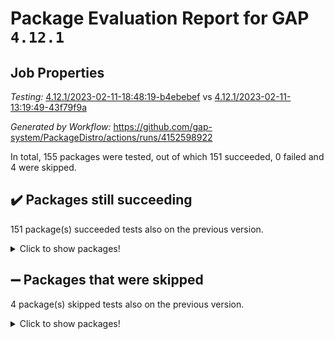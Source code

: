 # Package Evaluation Report for GAP `4.12.1`

## Job Properties

*Testing:* [4.12.1/2023-02-11-18:48:19-b4ebebef](https://github.com/gap-system/PackageDistro/blob/data/reports/4.12.1/2023-02-11-18:48:19-b4ebebef) vs [4.12.1/2023-02-11-13:19:49-43f79f9a](https://github.com/gap-system/PackageDistro/blob/data/reports/4.12.1/2023-02-11-13:19:49-43f79f9a)

*Generated by Workflow:* https://github.com/gap-system/PackageDistro/actions/runs/4152598922

In total, 155 packages were tested, out of which 151 succeeded, 0 failed and 4 were skipped.

## :heavy_check_mark: Packages still succeeding

151 package(s) succeeded tests also on the previous version.
<details><summary>Click to show packages!</summary>

- 4ti2interface 2023.01-01 [(success)](https://github.com/gap-system/PackageDistro/actions/runs/4152598922/jobs/7183750172)
- ace 5.6.2 [(success)](https://github.com/gap-system/PackageDistro/actions/runs/4152598922/jobs/7183750248)
- aclib 1.3.2 [(success)](https://github.com/gap-system/PackageDistro/actions/runs/4152598922/jobs/7183750315)
- agt 0.3.1 [(success)](https://github.com/gap-system/PackageDistro/actions/runs/4152598922/jobs/7183750374)
- alnuth 3.2.1 [(success)](https://github.com/gap-system/PackageDistro/actions/runs/4152598922/jobs/7183750436)
- anupq 3.3.0 [(success)](https://github.com/gap-system/PackageDistro/actions/runs/4152598922/jobs/7183750492)
- atlasrep 2.1.6 [(success)](https://github.com/gap-system/PackageDistro/actions/runs/4152598922/jobs/7183750542)
- autodoc 2022.10.20 [(success)](https://github.com/gap-system/PackageDistro/actions/runs/4152598922/jobs/7183750591)
- automata 1.15 [(success)](https://github.com/gap-system/PackageDistro/actions/runs/4152598922/jobs/7183750627)
- automgrp 1.3.2 [(success)](https://github.com/gap-system/PackageDistro/actions/runs/4152598922/jobs/7183750674)
- autpgrp 1.11 [(success)](https://github.com/gap-system/PackageDistro/actions/runs/4152598922/jobs/7183750729)
- cap 2023.02-06 [(success)](https://github.com/gap-system/PackageDistro/actions/runs/4152598922/jobs/7183750778)
- caratinterface 2.3.4 [(success)](https://github.com/gap-system/PackageDistro/actions/runs/4152598922/jobs/7183750821)
- cddinterface 2022.11.01 [(success)](https://github.com/gap-system/PackageDistro/actions/runs/4152598922/jobs/7183750865)
- circle 1.6.5 [(success)](https://github.com/gap-system/PackageDistro/actions/runs/4152598922/jobs/7183750915)
- classicpres 1.22 [(success)](https://github.com/gap-system/PackageDistro/actions/runs/4152598922/jobs/7183750967)
- cohomolo 1.6.11 [(success)](https://github.com/gap-system/PackageDistro/actions/runs/4152598922/jobs/7183751013)
- congruence 1.2.4 [(success)](https://github.com/gap-system/PackageDistro/actions/runs/4152598922/jobs/7183751052)
- corelg 1.56 [(success)](https://github.com/gap-system/PackageDistro/actions/runs/4152598922/jobs/7183751093)
- crime 1.6 [(success)](https://github.com/gap-system/PackageDistro/actions/runs/4152598922/jobs/7183751139)
- crisp 1.4.6 [(success)](https://github.com/gap-system/PackageDistro/actions/runs/4152598922/jobs/7183751223)
- crypting 0.10.4 [(success)](https://github.com/gap-system/PackageDistro/actions/runs/4152598922/jobs/7183751279)
- cryst 4.1.25 [(success)](https://github.com/gap-system/PackageDistro/actions/runs/4152598922/jobs/7183751329)
- crystcat 1.1.10 [(success)](https://github.com/gap-system/PackageDistro/actions/runs/4152598922/jobs/7183751376)
- ctbllib 1.3.4 [(success)](https://github.com/gap-system/PackageDistro/actions/runs/4152598922/jobs/7183751422)
- cubefree 1.19 [(success)](https://github.com/gap-system/PackageDistro/actions/runs/4152598922/jobs/7183751477)
- curlinterface 2.3.1 [(success)](https://github.com/gap-system/PackageDistro/actions/runs/4152598922/jobs/7183751521)
- cvec 2.7.6 [(success)](https://github.com/gap-system/PackageDistro/actions/runs/4152598922/jobs/7183751562)
- datastructures 0.3.0 [(success)](https://github.com/gap-system/PackageDistro/actions/runs/4152598922/jobs/7183751604)
- deepthought 1.0.6 [(success)](https://github.com/gap-system/PackageDistro/actions/runs/4152598922/jobs/7183751630)
- design 1.7 [(success)](https://github.com/gap-system/PackageDistro/actions/runs/4152598922/jobs/7183751671)
- difsets 2.3.1 [(success)](https://github.com/gap-system/PackageDistro/actions/runs/4152598922/jobs/7183751725)
- digraphs 1.6.1 [(success)](https://github.com/gap-system/PackageDistro/actions/runs/4152598922/jobs/7183751760)
- edim 1.3.6 [(success)](https://github.com/gap-system/PackageDistro/actions/runs/4152598922/jobs/7183751800)
- example 4.3.3 [(success)](https://github.com/gap-system/PackageDistro/actions/runs/4152598922/jobs/7183751848)
- examplesforhomalg 2022.11-01 [(success)](https://github.com/gap-system/PackageDistro/actions/runs/4152598922/jobs/7183751880)
- factint 1.6.3 [(success)](https://github.com/gap-system/PackageDistro/actions/runs/4152598922/jobs/7183751918)
- ferret 1.0.9 [(success)](https://github.com/gap-system/PackageDistro/actions/runs/4152598922/jobs/7183751957)
- fga 1.4.0 [(success)](https://github.com/gap-system/PackageDistro/actions/runs/4152598922/jobs/7183752000)
- fining 1.5.5 [(success)](https://github.com/gap-system/PackageDistro/actions/runs/4152598922/jobs/7183752033)
- float 1.0.3 [(success)](https://github.com/gap-system/PackageDistro/actions/runs/4152598922/jobs/7183752072)
- format 1.4.3 [(success)](https://github.com/gap-system/PackageDistro/actions/runs/4152598922/jobs/7183752117)
- forms 1.2.9 [(success)](https://github.com/gap-system/PackageDistro/actions/runs/4152598922/jobs/7183752157)
- fplsa 1.2.6 [(success)](https://github.com/gap-system/PackageDistro/actions/runs/4152598922/jobs/7183752197)
- fr 2.4.12 [(success)](https://github.com/gap-system/PackageDistro/actions/runs/4152598922/jobs/7183752269)
- francy 1.2.5 [(success)](https://github.com/gap-system/PackageDistro/actions/runs/4152598922/jobs/7183752305)
- fwtree 1.3 [(success)](https://github.com/gap-system/PackageDistro/actions/runs/4152598922/jobs/7183752336)
- gapdoc 1.6.6 [(success)](https://github.com/gap-system/PackageDistro/actions/runs/4152598922/jobs/7183752368)
- gauss 2023.01-01 [(success)](https://github.com/gap-system/PackageDistro/actions/runs/4152598922/jobs/7183752403)
- gaussforhomalg 2022.08-03 [(success)](https://github.com/gap-system/PackageDistro/actions/runs/4152598922/jobs/7183752466)
- gbnp 1.0.5 [(success)](https://github.com/gap-system/PackageDistro/actions/runs/4152598922/jobs/7183752508)
- generalizedmorphismsforcap 2023.01-01 [(success)](https://github.com/gap-system/PackageDistro/actions/runs/4152598922/jobs/7183752548)
- genss 1.6.8 [(success)](https://github.com/gap-system/PackageDistro/actions/runs/4152598922/jobs/7183752581)
- gradedmodules 2022.09-02 [(success)](https://github.com/gap-system/PackageDistro/actions/runs/4152598922/jobs/7183752616)
- gradedringforhomalg 2022.11-01 [(success)](https://github.com/gap-system/PackageDistro/actions/runs/4152598922/jobs/7183752652)
- grape 4.9.0 [(success)](https://github.com/gap-system/PackageDistro/actions/runs/4152598922/jobs/7183752707)
- groupoids 1.73 [(success)](https://github.com/gap-system/PackageDistro/actions/runs/4152598922/jobs/7183752746)
- grpconst 2.6.4 [(success)](https://github.com/gap-system/PackageDistro/actions/runs/4152598922/jobs/7183752795)
- guarana 0.96.3 [(success)](https://github.com/gap-system/PackageDistro/actions/runs/4152598922/jobs/7183752837)
- guava 3.18 [(success)](https://github.com/gap-system/PackageDistro/actions/runs/4152598922/jobs/7183752875)
- hap 1.52 [(success)](https://github.com/gap-system/PackageDistro/actions/runs/4152598922/jobs/7183752911)
- hapcryst 0.1.15 [(success)](https://github.com/gap-system/PackageDistro/actions/runs/4152598922/jobs/7183752953)
- hecke 1.5.3 [(success)](https://github.com/gap-system/PackageDistro/actions/runs/4152598922/jobs/7183752996)
- help 3.5 [(success)](https://github.com/gap-system/PackageDistro/actions/runs/4152598922/jobs/7183753053)
- homalg 2022.12-02 [(success)](https://github.com/gap-system/PackageDistro/actions/runs/4152598922/jobs/7183753099)
- homalgtocas 2022.11-02 [(success)](https://github.com/gap-system/PackageDistro/actions/runs/4152598922/jobs/7183753143)
- idrel 2.45 [(success)](https://github.com/gap-system/PackageDistro/actions/runs/4152598922/jobs/7183753188)
- images 1.3.1 [(success)](https://github.com/gap-system/PackageDistro/actions/runs/4152598922/jobs/7183753228)
- intpic 0.3.0 [(success)](https://github.com/gap-system/PackageDistro/actions/runs/4152598922/jobs/7183753268)
- io 4.8.1 [(success)](https://github.com/gap-system/PackageDistro/actions/runs/4152598922/jobs/7183753319)
- io_forhomalg 2022.11-01 [(success)](https://github.com/gap-system/PackageDistro/actions/runs/4152598922/jobs/7183753361)
- irredsol 1.4.4 [(success)](https://github.com/gap-system/PackageDistro/actions/runs/4152598922/jobs/7183753417)
- json 2.1.1 [(success)](https://github.com/gap-system/PackageDistro/actions/runs/4152598922/jobs/7183753467)
- jupyterkernel 1.4.1 [(success)](https://github.com/gap-system/PackageDistro/actions/runs/4152598922/jobs/7183753529)
- jupyterviz 1.5.6 [(success)](https://github.com/gap-system/PackageDistro/actions/runs/4152598922/jobs/7183753558)
- kan 1.35 [(success)](https://github.com/gap-system/PackageDistro/actions/runs/4152598922/jobs/7183753592)
- kbmag 1.5.11 [(success)](https://github.com/gap-system/PackageDistro/actions/runs/4152598922/jobs/7183753642)
- laguna 3.9.5 [(success)](https://github.com/gap-system/PackageDistro/actions/runs/4152598922/jobs/7183753682)
- liealgdb 2.2.1 [(success)](https://github.com/gap-system/PackageDistro/actions/runs/4152598922/jobs/7183753721)
- liepring 2.8 [(success)](https://github.com/gap-system/PackageDistro/actions/runs/4152598922/jobs/7183753769)
- liering 2.4.2 [(success)](https://github.com/gap-system/PackageDistro/actions/runs/4152598922/jobs/7183753807)
- linearalgebraforcap 2023.02-02 [(success)](https://github.com/gap-system/PackageDistro/actions/runs/4152598922/jobs/7183753851)
- localizeringforhomalg 2022.11-01 [(success)](https://github.com/gap-system/PackageDistro/actions/runs/4152598922/jobs/7183753901)
- loops 3.4.3 [(success)](https://github.com/gap-system/PackageDistro/actions/runs/4152598922/jobs/7183753945)
- lpres 1.0.3 [(success)](https://github.com/gap-system/PackageDistro/actions/runs/4152598922/jobs/7183753978)
- majoranaalgebras 1.5.1 [(success)](https://github.com/gap-system/PackageDistro/actions/runs/4152598922/jobs/7183754014)
- mapclass 1.4.6 [(success)](https://github.com/gap-system/PackageDistro/actions/runs/4152598922/jobs/7183754052)
- matgrp 0.70 [(success)](https://github.com/gap-system/PackageDistro/actions/runs/4152598922/jobs/7183754133)
- matricesforhomalg 2023.01-01 [(success)](https://github.com/gap-system/PackageDistro/actions/runs/4152598922/jobs/7183754172)
- modisom 2.5.3 [(success)](https://github.com/gap-system/PackageDistro/actions/runs/4152598922/jobs/7183754208)
- modulepresentationsforcap 2022.12-01 [(success)](https://github.com/gap-system/PackageDistro/actions/runs/4152598922/jobs/7183754276)
- modules 2022.11-01 [(success)](https://github.com/gap-system/PackageDistro/actions/runs/4152598922/jobs/7183754322)
- monoidalcategories 2023.02-03 [(success)](https://github.com/gap-system/PackageDistro/actions/runs/4152598922/jobs/7183754357)
- nconvex 2022.09-01 [(success)](https://github.com/gap-system/PackageDistro/actions/runs/4152598922/jobs/7183754391)
- nilmat 1.4.2 [(success)](https://github.com/gap-system/PackageDistro/actions/runs/4152598922/jobs/7183754430)
- nock 1.5 [(success)](https://github.com/gap-system/PackageDistro/actions/runs/4152598922/jobs/7183754469)
- normalizinterface 1.3.5 [(success)](https://github.com/gap-system/PackageDistro/actions/runs/4152598922/jobs/7183754508)
- nq 2.5.9 [(success)](https://github.com/gap-system/PackageDistro/actions/runs/4152598922/jobs/7183754555)
- numericalsgps 1.3.1 [(success)](https://github.com/gap-system/PackageDistro/actions/runs/4152598922/jobs/7183754614)
- openmath 11.5.2 [(success)](https://github.com/gap-system/PackageDistro/actions/runs/4152598922/jobs/7183754647)
- orb 4.9.0 [(success)](https://github.com/gap-system/PackageDistro/actions/runs/4152598922/jobs/7183754697)
- packagemanager 1.4.0 [(success)](https://github.com/gap-system/PackageDistro/actions/runs/4152598922/jobs/7183754758)
- patternclass 2.4.3 [(success)](https://github.com/gap-system/PackageDistro/actions/runs/4152598922/jobs/7183754801)
- permut 2.0.4 [(success)](https://github.com/gap-system/PackageDistro/actions/runs/4152598922/jobs/7183754848)
- polenta 1.3.10 [(success)](https://github.com/gap-system/PackageDistro/actions/runs/4152598922/jobs/7183754906)
- polymaking 0.8.6 [(success)](https://github.com/gap-system/PackageDistro/actions/runs/4152598922/jobs/7183754963)
- primgrp 3.4.3 [(success)](https://github.com/gap-system/PackageDistro/actions/runs/4152598922/jobs/7183755028)
- profiling 2.5.2 [(success)](https://github.com/gap-system/PackageDistro/actions/runs/4152598922/jobs/7183755077)
- qpa 1.34 [(success)](https://github.com/gap-system/PackageDistro/actions/runs/4152598922/jobs/7183755127)
- quagroup 1.8.3 [(success)](https://github.com/gap-system/PackageDistro/actions/runs/4152598922/jobs/7183755171)
- radiroot 2.9 [(success)](https://github.com/gap-system/PackageDistro/actions/runs/4152598922/jobs/7183755224)
- rcwa 4.7.1 [(success)](https://github.com/gap-system/PackageDistro/actions/runs/4152598922/jobs/7183755269)
- rds 1.8 [(success)](https://github.com/gap-system/PackageDistro/actions/runs/4152598922/jobs/7183755308)
- recog 1.4.2 [(success)](https://github.com/gap-system/PackageDistro/actions/runs/4152598922/jobs/7183755367)
- repndecomp 1.3.0 [(success)](https://github.com/gap-system/PackageDistro/actions/runs/4152598922/jobs/7183755419)
- repsn 3.1.0 [(success)](https://github.com/gap-system/PackageDistro/actions/runs/4152598922/jobs/7183755476)
- resclasses 4.7.3 [(success)](https://github.com/gap-system/PackageDistro/actions/runs/4152598922/jobs/7183755526)
- ringsforhomalg 2023.02-01 [(success)](https://github.com/gap-system/PackageDistro/actions/runs/4152598922/jobs/7183755569)
- sco 2022.09-01 [(success)](https://github.com/gap-system/PackageDistro/actions/runs/4152598922/jobs/7183755624)
- scscp 2.4.0 [(success)](https://github.com/gap-system/PackageDistro/actions/runs/4152598922/jobs/7183755680)
- semigroups 5.2.0 [(success)](https://github.com/gap-system/PackageDistro/actions/runs/4152598922/jobs/7183755734)
- sglppow 2.3 [(success)](https://github.com/gap-system/PackageDistro/actions/runs/4152598922/jobs/7183755776)
- sgpviz 0.999.5 [(success)](https://github.com/gap-system/PackageDistro/actions/runs/4152598922/jobs/7183755823)
- simpcomp 2.1.14 [(success)](https://github.com/gap-system/PackageDistro/actions/runs/4152598922/jobs/7183755876)
- singular 2023.02.09 [(success)](https://github.com/gap-system/PackageDistro/actions/runs/4152598922/jobs/7183755921)
- sl2reps 1.1 [(success)](https://github.com/gap-system/PackageDistro/actions/runs/4152598922/jobs/7183755960)
- sla 1.5.3 [(success)](https://github.com/gap-system/PackageDistro/actions/runs/4152598922/jobs/7183756001)
- smallgrp 1.5.2 [(success)](https://github.com/gap-system/PackageDistro/actions/runs/4152598922/jobs/7183756038)
- smallsemi 0.6.13 [(success)](https://github.com/gap-system/PackageDistro/actions/runs/4152598922/jobs/7183756074)
- sonata 2.9.6 [(success)](https://github.com/gap-system/PackageDistro/actions/runs/4152598922/jobs/7183756106)
- sophus 1.27 [(success)](https://github.com/gap-system/PackageDistro/actions/runs/4152598922/jobs/7183756129)
- spinsym 1.5.2 [(success)](https://github.com/gap-system/PackageDistro/actions/runs/4152598922/jobs/7183756150)
- standardff 0.9.4 [(success)](https://github.com/gap-system/PackageDistro/actions/runs/4152598922/jobs/7183756179)
- symbcompcc 1.3.2 [(success)](https://github.com/gap-system/PackageDistro/actions/runs/4152598922/jobs/7183756216)
- thelma 1.3 [(success)](https://github.com/gap-system/PackageDistro/actions/runs/4152598922/jobs/7183756262)
- tomlib 1.2.9 [(success)](https://github.com/gap-system/PackageDistro/actions/runs/4152598922/jobs/7183756319)
- toolsforhomalg 2023.01-01 [(success)](https://github.com/gap-system/PackageDistro/actions/runs/4152598922/jobs/7183756364)
- toric 1.9.5 [(success)](https://github.com/gap-system/PackageDistro/actions/runs/4152598922/jobs/7183756415)
- toricvarieties 2022.07.13 [(success)](https://github.com/gap-system/PackageDistro/actions/runs/4152598922/jobs/7183756463)
- transgrp 3.6.3 [(success)](https://github.com/gap-system/PackageDistro/actions/runs/4152598922/jobs/7183756512)
- ugaly 4.0.3 [(success)](https://github.com/gap-system/PackageDistro/actions/runs/4152598922/jobs/7183756566)
- unipot 1.5 [(success)](https://github.com/gap-system/PackageDistro/actions/runs/4152598922/jobs/7183756602)
- unitlib 4.1.0 [(success)](https://github.com/gap-system/PackageDistro/actions/runs/4152598922/jobs/7183756644)
- utils 0.82 [(success)](https://github.com/gap-system/PackageDistro/actions/runs/4152598922/jobs/7183756689)
- uuid 0.7 [(success)](https://github.com/gap-system/PackageDistro/actions/runs/4152598922/jobs/7183756737)
- walrus 0.9991 [(success)](https://github.com/gap-system/PackageDistro/actions/runs/4152598922/jobs/7183756791)
- wedderga 4.10.2 [(success)](https://github.com/gap-system/PackageDistro/actions/runs/4152598922/jobs/7183756848)
- xmod 2.88 [(success)](https://github.com/gap-system/PackageDistro/actions/runs/4152598922/jobs/7183756900)
- xmodalg 1.23 [(success)](https://github.com/gap-system/PackageDistro/actions/runs/4152598922/jobs/7183756938)
- yangbaxter 0.10.2 [(success)](https://github.com/gap-system/PackageDistro/actions/runs/4152598922/jobs/7183756981)
- zeromqinterface 0.14 [(success)](https://github.com/gap-system/PackageDistro/actions/runs/4152598922/jobs/7183757047)
</details>

## :heavy_minus_sign: Packages that were skipped

4 package(s) skipped tests also on the previous version.
<details><summary>Click to show packages!</summary>

- browse 1.8.20 [(skipped)](https://github.com/gap-system/PackageDistro/actions/runs/4152598922/jobs/7183668294)
- itc 1.5.1 [(skipped)](https://github.com/gap-system/PackageDistro/actions/runs/4152598922/jobs/7183668294)
- polycyclic 2.16 [(skipped)](https://github.com/gap-system/PackageDistro/actions/runs/4152598922/jobs/7183668294)
- xgap 4.31 [(skipped)](https://github.com/gap-system/PackageDistro/actions/runs/4152598922/jobs/7183668294)
</details>

